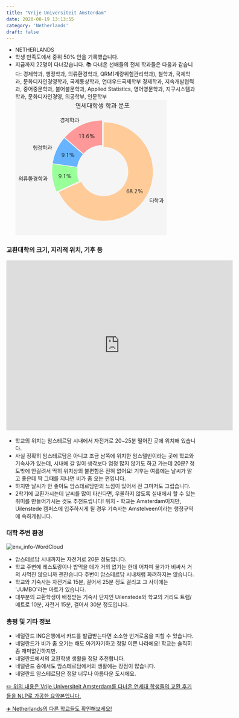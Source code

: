 ```yaml
---
title: "Vrije Universiteit Amsterdam"
date: 2020-08-19 13:13:55
category: 'Netherlands'
draft: false
---
```



* NETHERLANDS
* 학생 만족도에서 중위 50% 안을 기록했습니다.
* 지금까지 22명이 다녀갔습니다. 
📚 다녀온 선배들의 전체 학과들은 다음과 같습니다: 경제학과, 행정학과, 의류환경학과, QRM(계량위험관리학과), 철학과, 국제학과, 문화디자인경영학과, 국제통상학과, 언더우드국제학부 경제학과, 지속개발협력과, 중어중문학과, 불어불문학과, Applied Statistics, 영어영문학과, 지구시스템과학과, 문화디자인경영, 의공학부, 인문학부
![department-info](../plots/NL000012.png)
### 교환대학의 크기, 지리적 위치, 기후 등
<iframe
width="600"
height="450"
frameborder="0" style="border:0"
src="https://www.google.com/maps/embed/v1/place?key=AIzaSyC9e1AME-pVmWC4hBpFdu5S4dKzyepa3HQ&q=Vrije+Universiteit+Amsterdam&center=52.3337568,4.8657199&zoom=14" allowfullscreen>
</iframe>

* 학교의 위치는 암스테르담 시내에서 자전거로 20~25분 떨어진 곳에 위치해 있습니다.
* 사실 정확히 암스테르담은 아니고 조금 남쪽에 위치한 암스텔빈이라는 곳에 학교와 기숙사가 있는데, 시내에 갈 일이 생각보다 엄청 많지 않기도 하고 가는데 20분? 정도밖에 안걸려서 딱히 위치상의 불편함은 전혀 없어요! 기후는 여름에는 날씨가 맑고 좋은데 딱 그때를 지나면 비가 좀 오는 편입니다.
* 하지만 날씨가 안 좋아도 암스테르담만의 느낌이 있어서 전 그마저도 그립습니다.
* 2학기에 교환가시는데 날씨를 많이 타신다면, 우울하지 않도록 실내에서 할 수 있는 취미를 만들어가시는 것도 추천드립니다! 위치 - 학교는 Amsterdam이지만, Uilenstede 캠퍼스에 입주하시게 될 경우 기숙사는 Amstelveen이라는 행정구역에 속하게됩니다.


### 대학 주변 환경

![env_info-WordCloud](../univ_wordclouds_okt/env_info/NL000012_env_info_okt.png)

* 암스테르담 시내까지는 자전거로 20분 정도입니다.
* 학교 주변에 레스토랑이나 밥먹을 데가 거의 없기는 한데 어차피 물가가 비싸서 거의 사먹진 않으니까 괜찬습니다 주변이 암스테르담 시내처럼 화려하지는 않습니다.
* 학교와 기숙사는 자전거로 15분, 걸어서 25분 정도 걸리고 그 사이에는 'JUMBO'라는 마트가 있습니다.
* 대부분의 교환학생이 배정받는 기숙사 단지인 Uilenstede와 학교의 거리도 트램/메트로 10분, 자전거 15분, 걸어서 30분 정도입니다.


### 총평 및 기타 정보 
* 네덜란드 ING은행에서 카드를 발급받는다면 소소한 번거로움을 피할 수 있습니다.
* 네덜란드가 비가 좀 오기는 해도 아기자기하고 정말 이쁜 나라에요! 학교는 솔직히 좀 재미없긴하지만.
* 네덜란드에서의 교환학생 생활을 정말 추천합니다.
* 네덜란드 중에서도 암스테르담에서의 생활에는 장점이 많습니다.
* 네덜란드 암스테르담은 정말 너무나 아름다운 도시에요.


[✏️ 위의 내용은 Vrije Universiteit Amsterdam를 다녀온 연세대 학생들의 교환 후기들을 NLP로 가공한 요약본입니다.](http://oia.yonsei.ac.kr/partner/expReport.asp?ucode=NL000012&bgbn=A)

[✈️ Netherlands의 다른 학교들도 확인해보세요!](https://yonsei-exchange.netlify.app/?category=Netherlands)
